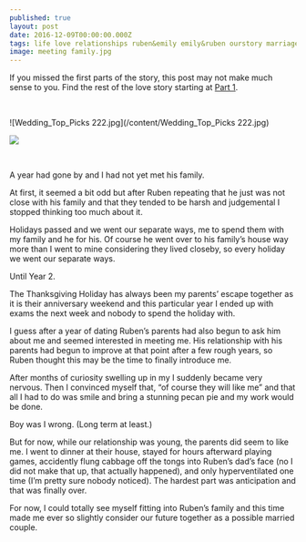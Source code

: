 ```yaml
---
published: true
layout: post
date: 2016-12-09T00:00:00.000Z
tags: life love relationships ruben&emily emily&ruben ourstory marriage lifestyle  
image: meeting family.jpg
---
```


If you missed the first parts of the story, this post may not make much sense to you. Find the rest of the love story starting at [Part 1](http://edibleem.com/how-he-unintentionally-had-me-hooked).

<br>


![Wedding_Top_Picks 222.jpg](/content/Wedding_Top_Picks 222.jpg)


<a href="//www.pinterest.com/pin/create/button/" data-pin-do="buttonBookmark"  data-pin-color="red"><img src="//assets.pinterest.com/images/pidgets/pinit_fg_en_rect_red_20.png" /></a>

<!-- Please call pinit.js only once per page -->
<script type="text/javascript" async defer src="//assets.pinterest.com/js/pinit.js"></script>

<br>

A year had gone by and I had not yet met his family. 




At first, it seemed a bit odd but after Ruben repeating that he just was not close with his family and that they tended to be harsh and judgemental I stopped thinking too much about it.




Holidays passed and we went our separate ways, me to spend them with my family and he for his. Of course he went over to his family’s house way more than I went to mine considering they lived closeby, so every holiday we went our separate ways.




Until Year 2. 




The Thanksgiving Holiday has always been my parents’ escape together as it is their anniversary weekend and this particular year I ended up with exams the next week and nobody to spend the holiday with.




I guess after a year of dating Ruben’s parents had also begun to ask him about me and seemed interested in meeting me. His relationship with his parents had begun to improve at that point after a few rough years, so Ruben thought this may be the time to finally introduce me. 




After months of curiosity swelling up in my I suddenly became very nervous. Then I convinced myself that, “of course they will like me” and that all I had to do was smile and bring a stunning pecan pie and my work would be done. 




Boy was I wrong. (Long term at least.)




But for now, while our relationship was young, the parents did seem to like me. I went to dinner at their house, stayed for hours afterward playing games, accidently flung cabbage off the tongs into Ruben’s dad’s face (no I did not make that up, that actually happened), and only hyperventilated one time (I’m pretty sure nobody noticed). The hardest part was anticipation and that was finally over.




For now, I could totally see myself fitting into Ruben’s family and this time made me ever so slightly consider our future together as a possible married couple. 









